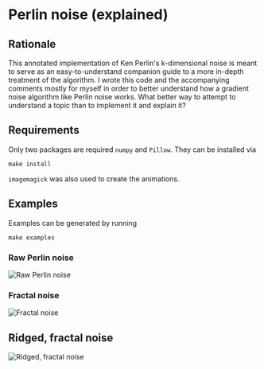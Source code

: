 Perlin noise (explained)
========================

Rationale
---------
This annotated implementation of Ken Perlin's k-dimensional noise
is meant to serve as an easy-to-understand companion guide to a more in-depth
treatment of the algorithm. I wrote this code and the accompanying comments
mostly for myself in order to better understand how a gradient noise algorithm
like Perlin noise works. What better way to attempt to understand a topic
than to implement it and explain it?

Requirements
------------
Only two packages are required `numpy` and `Pillow`. They can be installed via

```
make install
```

`imagemagick` was also used to create the animations.

Examples
--------
Examples can be generated by running

```
make examples
```

### Raw Perlin noise ###
![Raw Perlin noise](http://i.imgur.com/4Pf7rEa.gif)

### Fractal noise ###
![Fractal noise](http://i.imgur.com/IJvpqAa.gif)

## Ridged, fractal noise ###
![Ridged, fractal noise](http://i.imgur.com/exkVnu9.gif)
